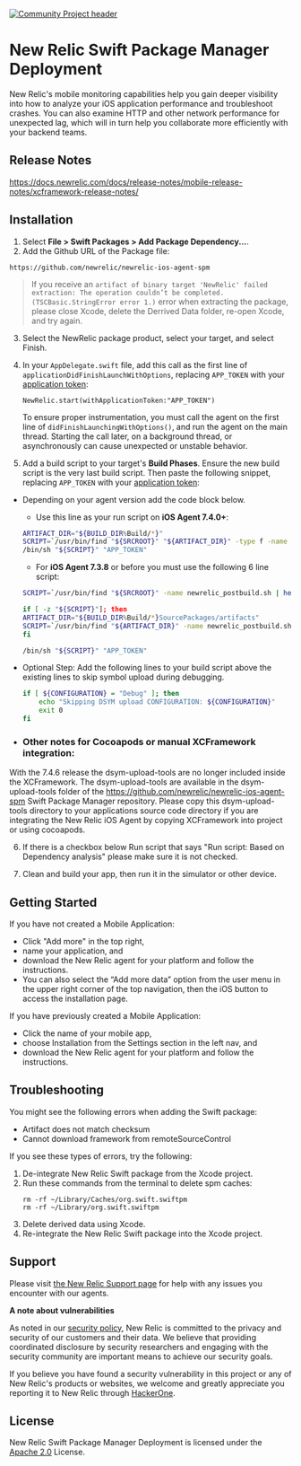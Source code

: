 [![Community Project header](https://github.com/newrelic/opensource-website/raw/master/src/images/categories/Community_Project.png)](https://opensource.newrelic.com/oss-category/#community-project)

# New Relic Swift Package Manager Deployment

New Relic's mobile monitoring capabilities help you gain deeper visibility into how to analyze your iOS application performance and troubleshoot crashes. You can also examine HTTP and other network performance for unexpected lag, which will in turn help you collaborate more efficiently with your backend teams.

## Release Notes
https://docs.newrelic.com/docs/release-notes/mobile-release-notes/xcframework-release-notes/

## Installation
1. Select **File > Swift Packages > Add Package Dependency...**.
2. Add the Github URL of the Package file:
  
  ```
  https://github.com/newrelic/newrelic-ios-agent-spm
  ```
  
>If you receive an `artifact of binary target 'NewRelic' failed extraction: The operation couldn’t be completed. (TSCBasic.StringError error 1.)` error when extracting the package, please close Xcode, delete the Derrived Data folder, re-open Xcode, and try again.
  
3. Select the NewRelic package product, select your target, and select Finish.
4. In your `AppDelegate.swift` file, add this call as the first line of `applicationDidFinishLaunchWithOptions`, replacing `APP_TOKEN` with your [application token](https://docs.newrelic.com/docs/mobile-monitoring/new-relic-mobile/maintenance/viewing-your-application-token):

   ```
   NewRelic.start(withApplicationToken:"APP_TOKEN")
   ```
   To ensure proper instrumentation, you must call the agent on the first line of `didFinishLaunchingWithOptions()`, and run the agent on the main thread. Starting the call later, on a background thread, or asynchronously can cause unexpected or unstable behavior.

5. Add a build script to your target's **Build Phases**. Ensure the new build script is the very last build script. Then paste the following snippet, replacing `APP_TOKEN` with your [application token](https://docs.newrelic.com/docs/mobile-monitoring/new-relic-mobile/maintenance/viewing-your-application-token):
 - Depending on your agent version add the code block below.
    - Use this line as your run script on **iOS Agent 7.4.0+**:
   ```sh
   ARTIFACT_DIR="${BUILD_DIR%Build/*}"
   SCRIPT=`/usr/bin/find "${SRCROOT}" "${ARTIFACT_DIR}" -type f -name run-symbol-tool | head -n 1`
   /bin/sh "${SCRIPT}" "APP_TOKEN"
   ```
    - For **iOS Agent 7.3.8** or before you must use the following 6 line script:
    ```sh
    SCRIPT=`/usr/bin/find "${SRCROOT}" -name newrelic_postbuild.sh | head -n 1`

    if [ -z "${SCRIPT}"]; then
    ARTIFACT_DIR="${BUILD_DIR%Build/*}SourcePackages/artifacts"
    SCRIPT=`/usr/bin/find "${ARTIFACT_DIR}" -name newrelic_postbuild.sh | head -n 1`
    fi

    /bin/sh "${SCRIPT}" "APP_TOKEN"
   ```

- Optional Step: Add the following lines to your build script above the existing lines to skip symbol upload during debugging.
    ```sh
    if [ ${CONFIGURATION} = "Debug" ]; then
        echo "Skipping DSYM upload CONFIGURATION: ${CONFIGURATION}"
        exit 0
    fi
    ```

- ### Other notes for Cocoapods or manual XCFramework integration:
With the 7.4.6 release the dsym-upload-tools are no longer included inside the XCFramework. The dsym-upload-tools are available in the dsym-upload-tools folder of the https://github.com/newrelic/newrelic-ios-agent-spm Swift Package Manager repository. Please copy this dsym-upload-tools directory to your applications source code directory if you are integrating the New Relic iOS Agent by copying XCFramework into project or using cocoapods.


6. If there is a checkbox below Run script that says "Run script: Based on Dependency analysis" please make sure it is not checked.

7. Clean and build your app, then run it in the simulator or other device.


## Getting Started
If you have not created a Mobile Application:

* Click "Add more" in the top right,
* name your application, and
* download the New Relic agent for your platform and follow the instructions.
* You can also select the “Add more data” option from the user menu in the upper right corner of the top navigation, then the iOS button to access the installation page.

If you have previously created a Mobile Application:

* Click the name of your mobile app,
* choose Installation from the Settings section in the left nav, and
* download the New Relic agent for your platform and follow the instructions.

## Troubleshooting
You might see the following errors when adding the Swift package:
- Artifact does not match checksum
- Cannot download framework from remoteSourceControl

If you see these types of errors, try the following:

1. De-integrate New Relic Swift package from the Xcode project.
2. Run these commands from the terminal to delete spm caches:
    ```
    rm -rf ~/Library/Caches/org.swift.swiftpm
    rm -rf ~/Library/org.swift.swiftpm
    ```
3. Delete derived data using Xcode.
4. Re-integrate the New Relic Swift package into the Xcode project.

## Support

Please visit [the New Relic Support page](https://support.newrelic.com/) for help with any issues you encounter with our agents.

**A note about vulnerabilities**

As noted in our [security policy](../../security/policy), New Relic is committed to the privacy and security of our customers and their data. We believe that providing coordinated disclosure by security researchers and engaging with the security community are important means to achieve our security goals.

If you believe you have found a security vulnerability in this project or any of New Relic's products or websites, we welcome and greatly appreciate you reporting it to New Relic through [HackerOne](https://hackerone.com/newrelic).

## License
New Relic Swift Package Manager Deployment is licensed under the [Apache 2.0](http://apache.org/licenses/LICENSE-2.0.txt) License.
